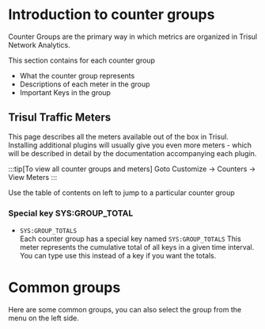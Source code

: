 # Introduction to counter groups

Counter Groups are the primary way in which metrics are organized in Trisul Network Analytics.

This section contains for each counter group

* What the counter group represents 
* Descriptions of each meter in the group
* Important Keys in the group


## Trisul Traffic Meters

This page describes all the meters available out of the box in Trisul.
Installing additional plugins will usually give you even more meters -
which will be described in detail by the documentation accompanying each
plugin.

:::tip[To view all counter groups and meters]
Goto Customize -> Counters -> View Meters
:::


Use the table of contents on left to jump to a particular counter group

### Special key SYS:GROUP_TOTAL

- `SYS:GROUP_TOTALS`  
  Each counter group has a special key named `SYS:GROUP_TOTALS` This
  meter represents the cumulative total of all keys in a given time
  interval. You can type use this instead of a key if you want the
  totals.


# Common groups 

Here are some common groups,  you can also select the group from the menu on the left side. 





